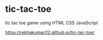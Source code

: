 # tic-tac-toe
tic tac toe game using HTML CSS JavaScript

https://rekhakumari12.github.io/tic-tac-toe/
